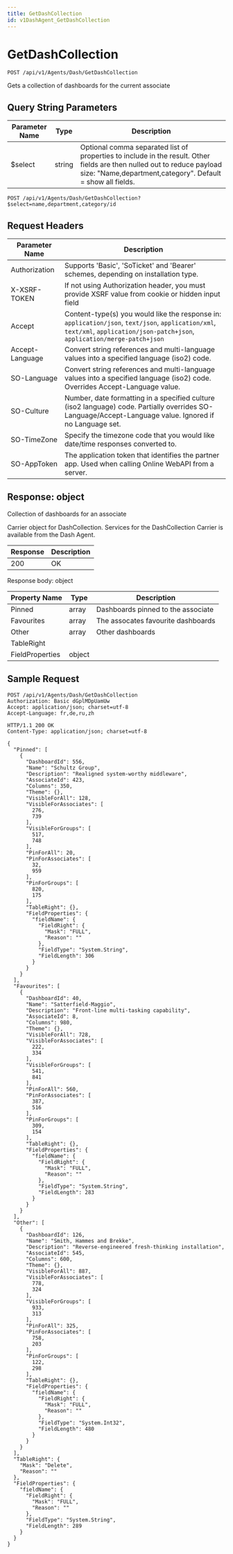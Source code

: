 ```yaml
---
title: GetDashCollection
id: v1DashAgent_GetDashCollection
---
```


# GetDashCollection

```http
POST /api/v1/Agents/Dash/GetDashCollection
```

Gets a collection of dashboards for the current associate







## Query String Parameters

| Parameter Name | Type |  Description |
|----------------|------|--------------|
| $select | string |  Optional comma separated list of properties to include in the result. Other fields are then nulled out to reduce payload size: "Name,department,category". Default = show all fields. |

```http
POST /api/v1/Agents/Dash/GetDashCollection?$select=name,department,category/id
```


## Request Headers

| Parameter Name | Description |
|----------------|-------------|
| Authorization  | Supports 'Basic', 'SoTicket' and 'Bearer' schemes, depending on installation type. |
| X-XSRF-TOKEN   | If not using Authorization header, you must provide XSRF value from cookie or hidden input field |
| Accept         | Content-type(s) you would like the response in: `application/json`, `text/json`, `application/xml`, `text/xml`, `application/json-patch+json`, `application/merge-patch+json` |
| Accept-Language | Convert string references and multi-language values into a specified language (iso2) code. |
| SO-Language | Convert string references and multi-language values into a specified language (iso2) code. Overrides Accept-Language value. |
| SO-Culture | Number, date formatting in a specified culture (iso2 language) code. Partially overrides SO-Language/Accept-Language value. Ignored if no Language set. |
| SO-TimeZone | Specify the timezone code that you would like date/time responses converted to. |
| SO-AppToken | The application token that identifies the partner app. Used when calling Online WebAPI from a server. |


## Response: object

Collection of dashboards for an associate



Carrier object for DashCollection.
Services for the DashCollection Carrier is available from the <see cref="T:SuperOffice.CRM.Services.IDashAgent">Dash Agent</see>.

| Response | Description |
|----------------|-------------|
| 200 | OK |

Response body: object

| Property Name | Type |  Description |
|----------------|------|--------------|
| Pinned | array | Dashboards pinned to the associate |
| Favourites | array | The assocates favourite dashboards |
| Other | array | Other dashboards |
| TableRight |  |  |
| FieldProperties | object |  |

## Sample Request

```http!
POST /api/v1/Agents/Dash/GetDashCollection
Authorization: Basic dGplMDpUamUw
Accept: application/json; charset=utf-8
Accept-Language: fr,de,ru,zh
```

```http_
HTTP/1.1 200 OK
Content-Type: application/json; charset=utf-8

{
  "Pinned": [
    {
      "DashboardId": 556,
      "Name": "Schultz Group",
      "Description": "Realigned system-worthy middleware",
      "AssociateId": 423,
      "Columns": 350,
      "Theme": {},
      "VisibleForAll": 128,
      "VisibleForAssociates": [
        276,
        739
      ],
      "VisibleForGroups": [
        517,
        748
      ],
      "PinForAll": 20,
      "PinForAssociates": [
        32,
        959
      ],
      "PinForGroups": [
        820,
        175
      ],
      "TableRight": {},
      "FieldProperties": {
        "fieldName": {
          "FieldRight": {
            "Mask": "FULL",
            "Reason": ""
          },
          "FieldType": "System.String",
          "FieldLength": 306
        }
      }
    }
  ],
  "Favourites": [
    {
      "DashboardId": 40,
      "Name": "Satterfield-Maggio",
      "Description": "Front-line multi-tasking capability",
      "AssociateId": 8,
      "Columns": 980,
      "Theme": {},
      "VisibleForAll": 728,
      "VisibleForAssociates": [
        222,
        334
      ],
      "VisibleForGroups": [
        541,
        841
      ],
      "PinForAll": 560,
      "PinForAssociates": [
        387,
        516
      ],
      "PinForGroups": [
        309,
        154
      ],
      "TableRight": {},
      "FieldProperties": {
        "fieldName": {
          "FieldRight": {
            "Mask": "FULL",
            "Reason": ""
          },
          "FieldType": "System.String",
          "FieldLength": 283
        }
      }
    }
  ],
  "Other": [
    {
      "DashboardId": 126,
      "Name": "Smith, Hammes and Brekke",
      "Description": "Reverse-engineered fresh-thinking installation",
      "AssociateId": 545,
      "Columns": 600,
      "Theme": {},
      "VisibleForAll": 887,
      "VisibleForAssociates": [
        778,
        324
      ],
      "VisibleForGroups": [
        933,
        313
      ],
      "PinForAll": 325,
      "PinForAssociates": [
        758,
        203
      ],
      "PinForGroups": [
        122,
        298
      ],
      "TableRight": {},
      "FieldProperties": {
        "fieldName": {
          "FieldRight": {
            "Mask": "FULL",
            "Reason": ""
          },
          "FieldType": "System.Int32",
          "FieldLength": 480
        }
      }
    }
  ],
  "TableRight": {
    "Mask": "Delete",
    "Reason": ""
  },
  "FieldProperties": {
    "fieldName": {
      "FieldRight": {
        "Mask": "FULL",
        "Reason": ""
      },
      "FieldType": "System.String",
      "FieldLength": 289
    }
  }
}
```